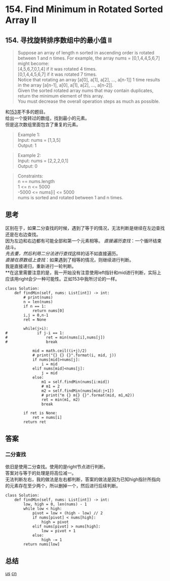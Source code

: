 # 154. Find Minimum in Rotated Sorted Array II
## 154. 寻找旋转排序数组中的最小值 II

>Suppose an array of length n sorted in ascending order is rotated between 1 and n times. For example, the array nums = [0,1,4,4,5,6,7] might become:  
[4,5,6,7,0,1,4] if it was rotated 4 times.  
[0,1,4,4,5,6,7] if it was rotated 7 times.  
Notice that rotating an array [a[0], a[1], a[2], ..., a[n-1]] 1 time results in the array [a[n-1], a[0], a[1], a[2], ..., a[n-2]].  
Given the sorted rotated array nums that may contain duplicates, return the minimum element of this array.  
You must decrease the overall operation steps as much as possible.

和[153](https://leetcode.cn/problems/find-minimum-in-rotated-sorted-array/)差不多的题目。  
给出一个旋转过的数组，找到最小的元素。  
但是这次数组里面包含了重复的元素。  

>Example 1:  
Input: nums = [1,3,5]  
Output: 1  

>Example 2:  
Input: nums = [2,2,2,0,1]  
Output: 0
 

>Constraints:  
n == nums.length  
1 <= n <= 5000   
-5000 <= nums[i] <= 5000  
nums is sorted and rotated between 1 and n times.
## 思考
区别在于，如果二分查找的时候，遇到了等于的情况，无法判断是继续在左边查找还是在右边查找。  
因为左边和右边都有可能全部和第一个元素相等。
*直接遍历查找*：一个循环结束战斗。    
*先去重，然后利用二分法进行查找*这样的话不如直接遍历。    
*直接在原数组上查找*：如果遇到了相等的情况，则继续进行判断。  
我是直接递归，重新进行一轮判断。  
**在这里需要注意的是，我一开始没有注意使用left指针和mid进行判断，实际上应该用right会少一种可能性。正如153中我所讨论的一样。   
```python3
class Solution:
    def findMin(self, nums: List[int]) -> int:
        # print(nums)
        n = len(nums)
        if n == 1:
            return nums[0]
        i,j = 0,n-1
        ret = None
        
        while(j>i):
#             if j-i == 1:
#                 ret = min(nums[i],nums[j])
#                 break
            
            mid = math.ceil((i+j)/2)
            # print("{} {} {}".format(i, mid, j))
            if nums[mid]>nums[j]:
                i = mid
            elif nums[mid]<nums[j]:
                j = mid
            else:
                m1 = self.findMin(nums[i:mid])
                # m1 = 2
                m2 = self.findMin(nums[mid:j+1])
                # print("m {} m{} {}".format(mid, m1,m2))
                ret = min(m1, m2)
                break
                
        if ret is None:
            ret = nums[i]
        return ret
```
## 答案
### 二分查找
依旧是使用二分查找。使用的是right节点进行判断。  
答案对与等于的处理是将高位减一。  
无法判断左右，我的做法是左右都判断，答案的做法是因为已知high指针所指向的元素存在至少两个，所以删掉一个，然后进行后续判断。  
```python3
class Solution:
    def findMin(self, nums: List[int]) -> int:    
        low, high = 0, len(nums) - 1
        while low < high:
            pivot = low + (high - low) // 2
            if nums[pivot] < nums[high]:
                high = pivot 
            elif nums[pivot] > nums[high]:
                low = pivot + 1
            else:
                high -= 1
        return nums[low]
```
## 总结
[us](https://leetcode.com/problems/find-minimum-in-rotated-sorted-array-ii/)
[cn](https://leetcode.cn/problems/find-minimum-in-rotated-sorted-array-ii/)